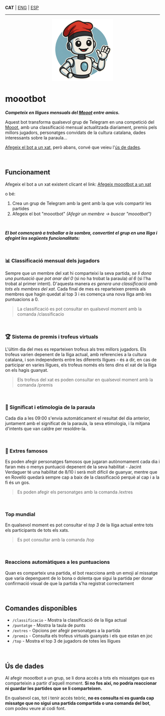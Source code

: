 <a id="translations"></a>
**CAT** | [ENG](/docs/en/README.md) | [ESP](/docs/es/README.md)

---

<div align="center">
  <img width="200" src="https://raw.githubusercontent.com/GerardEst/moootbot/5f67d158453d6adbf42446fc138680f4f1f431c6/docs/moootbot_profile.png" alt="Foto de perfil de moootbot">
</div>

# moootbot

**_Competeix en lligues mensuals del [Mooot](https://mooot.cat) entre amics._**

Aquest bot transforma qualsevol grup de Telegram en una competició del [Mooot](https://moooot.cat), amb una classificació mensual actualitzada diariament, premis pels millors jugadors, personatges convidats de la cultura catalana, dades interessants sobre la paraula...

[Afegeix el bot a un xat](https://t.me/moootbot?startgroup=true), però abans, convé que veieu l'[ús de dades](#ús-de-dades).

<br>

## Funcionament

Afegeix el bot a un xat existent clicant el link: [Afegeix moootbot a un xat](https://t.me/mooootbot?startgroup=true)

o bé:

1. Crea un grup de Telegram amb la gent amb la que vols compartir les partides
2. Afegeix el bot "moootbot" _(Afegir un membre -> buscar "moootbot")_

<br>

**_El bot començarà a treballar a la sombra, convertint el grup en una lliga i afegint les següents funcionalitats:_**

<br>

### 📊 Classificació mensual dels jugadors

Sempre que un membre del xat hi comparteixi la seva partida, _se li dona una puntuació que pot anar del 0_ (si no ha trobat la paraula) _al 6_ (si l'ha trobat al primer intent). D'aquesta manera _es genera una classificació amb tots els membres del xat_. Cada final de mes es reparteixen premis als membres que hagin quedat al top 3 i es comença una nova lliga amb les puntuacions a 0.

> La classificació es pot consultar en qualsevol moment amb la comanda /classificacio

<br>

### 🏆 Sistema de premis i trofeus virtuals

L'últim dia del mes es reparteixen trofeus als tres millors jugadors. Els trofeus varien depenent de la lliga actual, amb referencies a la cultura catalana, i son independents entre les diferents lligues - és a dir, en cas de participar en varies lligues, els trofeus només els tens dins el xat de la lliga on els hagis guanyat.

> Els trofeus del xat es poden consultar en qualsevol moment amb la comanda /premis

<br>

### 📖 Significat i etimologia de la paraula

Cada dia a les 09:00 s'envia automàticament el resultat del dia anterior, juntament amb el significat de la paraula, la seva etimologia, i la mitjana d'intents que van caldre per resoldre-la.

<br>

### 🥸 Extres famosos

Es poden afegir personatges famosos que jugaran autònomament cada dia i faran més o menys puntuació depenent de la seva habilitat - Jacint Verdaguer té una habilitat de 8/10 i serà molt difícil de guanyar, mentre que en Rovelló quedarà sempre cap a baix de la classificació perquè al cap i a la fi és un gos.

> Es poden afegir els personatges amb la comanda /extres

<br>

### Top mundial

En qualsevol moment es pot consultar el _top 3_ de la lliga actual entre tots els participants de tots els xats.

> Es pot consultar amb la comanda /top

<br>

### Reaccions automàtiques a les puntuacions

Quan es comparteix una partida, el bot reacciona amb un emoji al missatge que varia depenguent de lo bona o dolenta que sigui la partida per donar confirmació visual de que la partida s'ha registrat correctament

<br>

## Comandes disponibles

- `/classificacio` - Mostra la classificació de la lliga actual
- `/puntatge` - Mostra la taula de punts
- `/extres` - Opcions per afegir personatges a la partida
- `/premis` - Consulta els trofeus virtuals guanyats i els que estan en joc
- `/top` - Mostra el top 3 de jugadors de totes les lligues

<br>

## Ús de dades

Al afegir moootbot a un grup, se li dona accés a tots els missatges que es comparteixin a partir d'aquell moment. **Si no fos així, no podria reaccionar ni guardar les partides que se li comparteixen.**

En qualsevol cas, tot i tenir accés teòric, **no es consulta ni es guarda cap missatge que no sigui una partida compartida o una comanda del bot**, com podeu veure al codi font.
